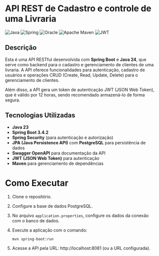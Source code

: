 # API REST de Cadastro e controle de uma Livraria

![Java](https://img.shields.io/badge/java-%23ED8B00.svg?style=for-the-badge&logo=openjdk&logoColor=white)
![Spring](https://img.shields.io/badge/spring-%236DB33F.svg?style=for-the-badge&logo=spring&logoColor=white)
![Oracle](https://img.shields.io/badge/Oracle-F80000?style=for-the-badge&logo=oracle&logoColor=white)
![Apache Maven](https://img.shields.io/badge/Apache%20Maven-C71A36?style=for-the-badge&logo=Apache%20Maven&logoColor=white)
![JWT](https://img.shields.io/badge/JWT-black?style=for-the-badge&logo=JSON%20web%20tokens)


## Descrição

Esta é uma API RESTful desenvolvida com **Spring Boot** e **Java 24**, que serve como backend para o cadastro e gerenciamento de clientes de uma livraria. A API oferece funcionalidades para autenticação, cadastro de usuários e operações CRUD (Create, Read, Update, Delete) para o gerenciamento de clientes.

Além disso, a API gera um token de autenticação JWT (JSON Web Token), que é válido por 12 horas, sendo recomendado armazená-lo de forma segura.

## Tecnologias Utilizadas

- **Java 23**
- **Spring Boot 3.4.2**
- **Spring Security** (para autenticação e autorização)
- **JPA (Java Persistence API)** com **PostgreSQL** para persistência de dados
- **Swagger OpenAPI** para documentação da API
- **JWT (JSON Web Token)** para autenticação
- **Maven** para gerenciamento de dependências

# Como Executar

1. Clone o repositório.
2. Configure a base de dados PostgreSQL.
3. No arquivo `application.properties`, configure os dados da conexão com o banco de dados.
4. Execute a aplicação com o comando:

   ```bash
   mvn spring-boot:run
   
5. Acesse a API pela URL: http://localhost:8081 (ou a URL configurada).
